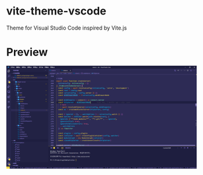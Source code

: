 # vite-theme-vscode
Theme for Visual Studio Code inspired by Vite.js

# Preview
![screen](images/screen.png)

